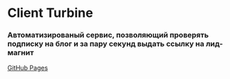 # Client Turbine 
### Автоматизированый сервис, позволяющий проверять подписку на блог и за пару секунд выдать ссылку на лид-магнит

[GitHub Pages](https://grafit-off.github.io/client-turbine2/) 